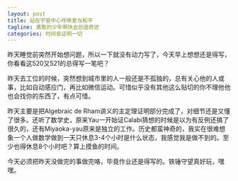 ```yaml
---
layout: post
title: 站在宇宙中心呼唤爱与和平
tagline: 勇敢的少年啊快去创造奇迹
categories: 时间会证明一切
---
```


昨天睡觉前突然开始想问题，所以一下就没有动力写了，今天早上想想还是得写，你看看这520又521的总得写一笔吧？

昨天去工位的时候，突然想到城市里的人一般还是不孤独的，总有关心他的人或事，比如自动感应门，再比如微信运动。可惜似乎没有其他这么贴切的你不理他他也会找你的东西了，有点可惜。

昨天主要是把Algebraic de Rham讲义的主定理证明部分完成了，对细节还是又懂了很多。还听了数学史，原来Yau一开始证Calabi猜想的时候是以为有反例还搞了很久的，还有Miyaoka-yau原来是独立的工作。历史都蛮神奇的，我实在很难想象一个人做数学做到一天只休息3-4个小时是什么状态，我感觉我是做不到的。至少也得休息8个小时吧？算上摸鱼的时间。

今天必须把昨天没做完的事做完咯，毕竟作业还是得写的。铁锤守望真好玩，嘿嘿。